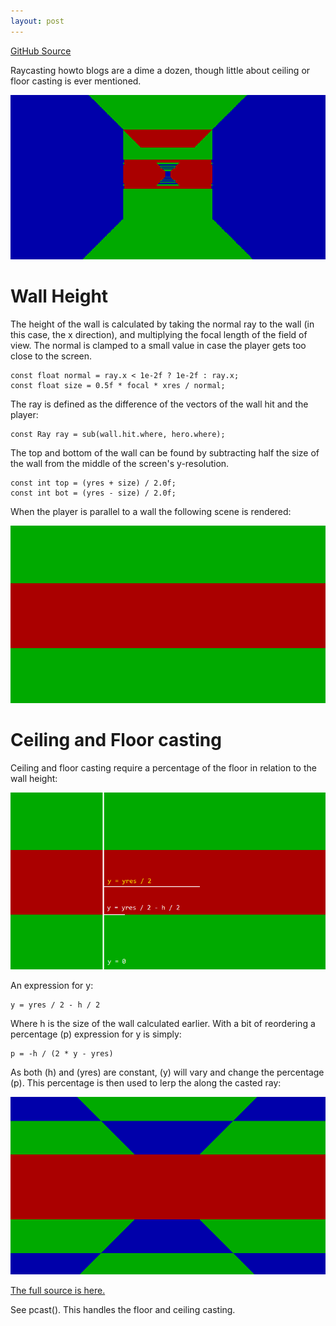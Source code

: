 ```yaml
---
layout: post
---
```


[GitHub Source](https://github.com/glouw/littlewolf)

Raycasting howto blogs are a dime a dozen, though little about ceiling or floor casting is ever mentioned.

![](/images/lw/peekgif.gif)

# Wall Height

The height of the wall is calculated by taking the normal ray to the wall (in this case, the x direction), and multiplying the
focal length of the field of view. The normal is clamped to a small value in case the player gets too close to the screen.

    const float normal = ray.x < 1e-2f ? 1e-2f : ray.x;
    const float size = 0.5f * focal * xres / normal;

The ray is defined as the difference of the vectors of the wall hit and the player:

    const Ray ray = sub(wall.hit.where, hero.where);

The top and bottom of the wall can be found by subtracting half the size of the wall from the middle of the screen's y-resolution.

    const int top = (yres + size) / 2.0f;
    const int bot = (yres - size) / 2.0f;

When the player is parallel to a wall the following scene is rendered:

![](/images/lw/9.PNG)

# Ceiling and Floor casting

Ceiling and floor casting require a percentage of the floor in relation to the wall height:

![](/images/lw/12.PNG)

An expression for y:

    y = yres / 2 - h / 2

Where h is the size of the wall calculated earlier. With a bit of reordering a percentage (p) expression for y is simply:

    p = -h / (2 * y - yres)

As both (h) and (yres) are constant, (y) will vary and change the percentage (p). This percentage is then used to lerp the along the casted ray:

![](/images/lw/11.PNG)

[The full source is here.](https://github.com/glouw/littlewolf)

See pcast(). This handles the floor and ceiling casting.
